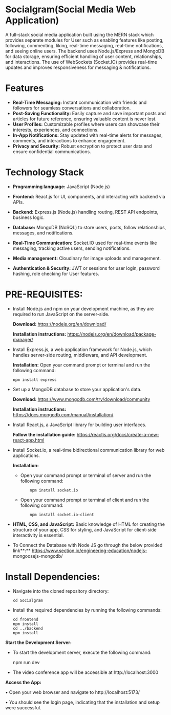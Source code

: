 # Socialgram(Social Media Web Application)

A full-stack social media application built using the MERN stack which provides separate modules for User such as enabling features like posting, following, commenting, liking, real-time messaging, real-time notifications, and seeing online users. The backend uses Node.js/Express and MongoDB for data storage, ensuring efficient handling of user content, relationships, and interactions. The use of WebSockets (Socket.IO) provides real-time updates and improves responsiveness for messaging & notifications.
# Features
* **Real-Time Messaging:** Instant communication with friends and followers for seamless
conversations and collaboration.
* **Post-Saving Functionality:** Easily capture and save important posts and articles for future
reference, ensuring valuable content is never lost.
* **User Profiles:** Customizable profiles where users can showcase their interests, experiences,
and connections.
* **In-App Notifications:** Stay updated with real-time alerts for messages, comments, and
interactions to enhance engagement.
* **Privacy and Security:** Robust encryption to protect user data and ensure confidential
communications.
# Technology Stack

* **Programming language:** JavaScript (Node.js)

* **Frontend:** React.js for UI, components, and interacting with backend via APIs.

* **Backend:** Express.js (Node.js) handling routing, REST API endpoints, business logic.

* **Database:** MongoDB (NoSQL) to store users, posts, follow relationships, messages, and notifications.

* **Real-Time Communication:** Socket.IO used for real-time events like messaging, tracking active users, sending notifications.

* **Media management:** Cloudinary for image uploads and management.

* **Authentication & Security:** JWT or sessions for user login, password hashing, role checking for User features.

# PRE-REQUISITES:
* Install Node.js and npm on your development machine, as they are required to run
JavaScript on the server-side.

     **Download:** https://nodejs.org/en/download/

     **Installation instructions:** https://nodejs.org/en/download/package-manager/
* Install Express.js, a web application framework for Node.js, which handles server-side routing, middleware,
and API development.

   **Installation:** Open your command prompt or terminal and run the following command:

      npm install express
* Set up a MongoDB database to store your application's data.
  
     **Download:** https://www.mongodb.com/try/download/community
  
     **Installation instructions:** https://docs.mongodb.com/manual/installation/
* Install React.js, a JavaScript library for building user interfaces.
  
    **Follow the installation guide:** https://reactjs.org/docs/create-a-new-react-app.html
* Install Socket.io, a real-time bidirectional communication library for web applications.

    **Installation:**
     * Open your command prompt or terminal of server and run the following
       command:
       
               npm install socket.io
    * Open your command prompt or terminal of client and run the following
      command:
      
              npm install socket.io-client
* **HTML, CSS, and JavaScript:** Basic knowledge of HTML for creating the structure of your
  app, CSS for styling, and JavaScript for client-side interactivity is essential.
* To Connect the Database with Node JS go through the below provided link**:** https://www.section.io/engineering-education/nodejs- mongoosejs-mongodb/
  
# Install Dependencies:
* Navigate into the cloned repository directory:

      cd Socialgram

* Install the required dependencies by running the following commands:

      cd frontend
      npm install
      cd ../backend
      npm install

**Start the Development Server:**

* To start the development server, execute the following command:

     npm run dev

* The video conference app will be accessible at http://localhost:3000

 **Access the App:**

• Open your web browser and navigate to http://localhost:5173/

• You should see the login page, indicating that the installation and setup were
successful.

